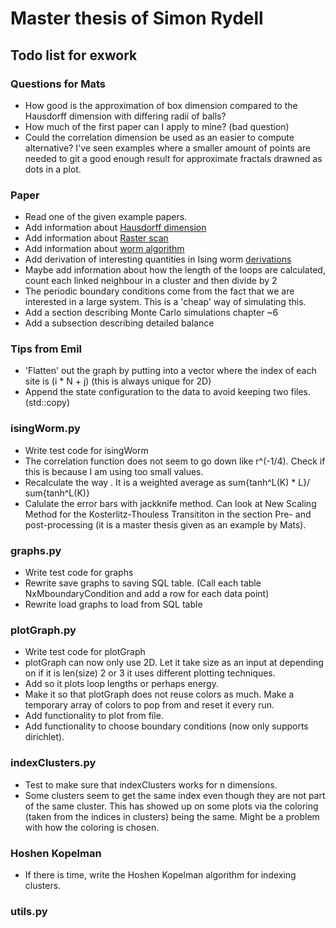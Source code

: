 # Master thesis of Simon Rydell

## Todo list for exwork ##

### Questions for Mats ###

* How good is the approximation of box dimension compared to the Hausdorff dimension with differing radii of balls?
* How much of the first paper can I apply to mine? (bad question)
* Could the correlation dimension be used as an easier to compute alternative? I've seen examples where a smaller amount of points are needed to git a good enough result for approximate fractals drawned as dots in a plot.

### Paper ###

* Read one of the given example papers.
* Add information about [Hausdorff dimension](https://en.wikipedia.org/wiki/Hausdorff_dimension)
* Add information about [Raster scan](https://en.wikipedia.org/wiki/Raster_scan)
* Add information about [worm algorithm](./literature/worm_algorithm_lecturenotes.pdf)
* Add derivation of interesting quantities in Ising worm [derivations](./literature/worm_derivations.pdf)
* Maybe add information about how the length of the loops are calculated, count each linked neighbour in a cluster and then divide by 2
* The periodic boundary conditions come from the fact that we are interested in a large system. This is a 'cheap' way of simulating this.
* Add a section describing Monte Carlo simulations chapter ~6
* Add a subsection describing detailed balance

### Tips from Emil ###

* 'Flatten' out the graph by putting into a vector where the index of each site is (i * N + j) (this is always unique for 2D)
* Append the state configuration to the data to avoid keeping two files. (std::copy)

### isingWorm.py ###

* Write test code for isingWorm
* The correlation function does not seem to go down like r^(-1/4). Check if this is because I am using too small values.
* Recalculate the way <L>. It is a weighted average as sum{tanh^L(K) * L}/ sum{tanh^L(K)}
* Calulate the error bars with jackknife method. Can look at New Scaling Method for the Kosterlitz-Thouless Transititon in the section Pre- and post-processing (it is a master thesis given as an example by Mats).

### graphs.py ###

* Write test code for graphs
* Rewrite save graphs to saving SQL table. (Call each table NxMboundaryCondition and add a row for each data point)
* Rewrite load graphs to load from SQL table

### plotGraph.py ###

* Write test code for plotGraph
* plotGraph can now only use 2D. Let it take size as an input at depending on if it is len(size) 2 or 3 it uses different plotting techniques.
* Add so it plots loop lengths or perhaps energy.
* Make it so that plotGraph does not reuse colors as much. Make a temporary array of colors to pop from and reset it every run.
* Add functionality to plot from file.
* Add functionality to choose boundary conditions (now only supports dirichlet).

### indexClusters.py ###

* Test to make sure that indexClusters works for n dimensions.
* Some clusters seem to get the same index even though they are not part of the same cluster. This has showed up on some plots via the coloring (taken from the indices in clusters) being the same. Might be a problem with how the coloring is chosen.

### Hoshen Kopelman ###

* If there is time, write the Hoshen Kopelman algorithm for indexing clusters.

### utils.py ###
